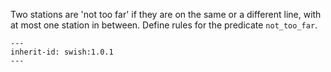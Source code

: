 Two stations are 'not too far' if they are on the same or a different line, with at most one station in between. Define rules for the predicate `not_too_far`.
```{swish} swish:1.0.4
---
inherit-id: swish:1.0.1
---
```
